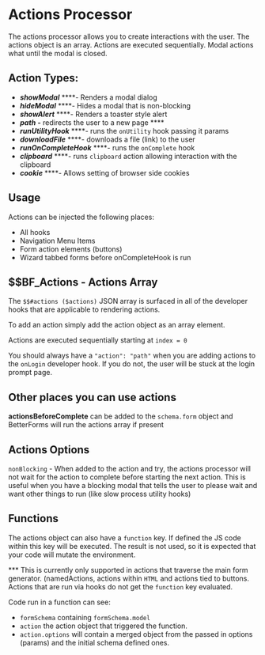 # Actions Processor

The actions processor allows you to create interactions with the user. The actions object is an array. Actions are executed sequentially. Modal actions what until the modal is closed.

## Action Types:

* _**showModal**_ ****- Renders a modal dialog
* _**hideModal**_ ****- Hides a modal that is non-blocking
* _**showAlert**_ ****- Renders a toaster style alert
* _**path**_ **-** redirects the user to a new page ****
* _**runUtilityHook**_ ****- runs the `onUtility` hook passing it params
* _**downloadFile**_ ****- downloads a file \(link\) to the user
* _**runOnCompleteHook**_ ****- runs the `onComplete` hook
* _**clipboard**_ ****- runs `clipboard` action allowing interaction with the clipboard
* _**cookie**_ ****- Allows setting of browser side cookies

## Usage

Actions can be injected the following places:

* All hooks 
* Navigation Menu Items
* Form action elements \(buttons\)
* Wizard tabbed forms before onCompleteHook is run

## $$BF\_Actions - Actions Array

The `$$#actions ($actions)` JSON array is surfaced in all of the developer hooks that are applicable to rendering actions.

To add an action simply add the action object as an array element.

Actions are executed sequentially starting at `index = 0`

You should always have a `"action": "path"` when you are adding actions to the `onLogin` developer hook. If you do not, the user will be stuck at the login prompt page.

## Other places you can use actions

**actionsBeforeComplete** can be added to the `schema.form` object and BetterForms will run the actions array if present

## Actions Options

`nonBlocking` - When added to the action and try, the actions processor will not wait for the action to complete before starting the next action. This is useful when you have a blocking modal that tells the user to please wait and want other things to run \(like slow process utility hooks\)

## Functions

The actions object can also have a `function` key. If defined the JS code within this key will be executed. The result is not used, so it is expected that your code will mutate the environment.

\*\*\* This is currently only supported in actions that traverse the main form generator. \(namedActions, actions within `HTML` and actions tied to buttons. Actions that are run via hooks do not get the `function` key evaluated.

Code run in a function can see:

* `formSchema` containing `formSchema.model`
* `action` the action object that triggered the function. 
* `action.options` will contain a merged object from the passed in options \(params\) and the initial schema defined ones.

